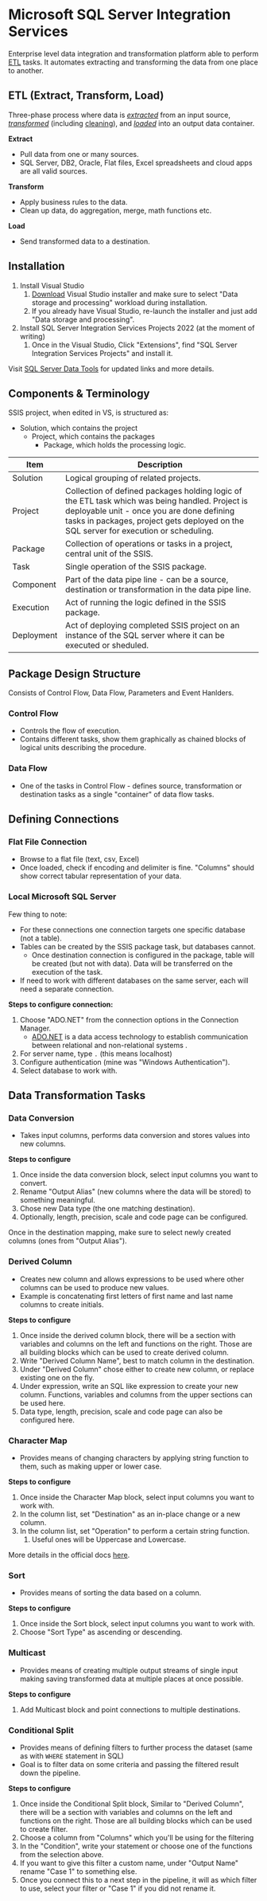 # Microsoft SQL Server Integration Services
Enterprise level data integration and transformation platform able to perform [ETL](https://en.wikipedia.org/wiki/Extract,_transform,_load) tasks. It automates extracting and transforming the data from one place to another.

## ETL (Extract, Transform, Load)
Three-phase process where data is [_extracted_](https://en.wikipedia.org/wiki/Data_extraction "Data extraction") from an input source, [_transformed_](https://en.wikipedia.org/wiki/Data_transformation "Data transformation") (including [cleaning](https://en.wikipedia.org/wiki/Data_cleaning "Data cleaning")), and [_loaded_](https://en.wikipedia.org/wiki/Data_loading "Data loading") into an output data container.

**Extract**
* Pull data from one or many sources.
* SQL Server, DB2, Oracle, Flat files, Excel spreadsheets and cloud apps are all valid sources.

**Transform**
* Apply business rules to the data.
* Clean up data, do aggregation, merge, math functions etc.

**Load**
* Send transformed data to a destination.

## Installation

1. Install Visual Studio
	1. [Download](https://learn.microsoft.com/en-us/visualstudio/install/install-visual-studio?preserve-view=true&view=vs-2022) Visual Studio installer and make sure to select "Data storage and processing" workload during installation.
	2. If you already have Visual Studio, re-launch the installer and just add "Data storage and processing".
2. Install SQL Server Integration Services Projects 2022 (at the moment of writing)
	1. Once in the Visual Studio, Click "Extensions", find "SQL Server Integration Services Projects" and install it.

Visit [SQL Server Data Tools](https://learn.microsoft.com/en-us/sql/ssdt/download-sql-server-data-tools-ssdt?view=sql-server-ver16) for updated links and more details.


## Components & Terminology

SSIS project, when edited in VS, is structured as:
* Solution, which contains the project
	* Project, which contains the packages
		* Package, which holds the processing logic.

| Item       | Description                                                                                                                                                                                                                           |
|------------|---------------------------------------------------------------------------------------------------------------------------------------------------------------------------------------------------------------------------------------|
| Solution   | Logical grouping of related projects.                                                                                                                                                                                                 |
| Project    | Collection of defined packages holding logic of the ETL task which was being handled. Project is deployable unit - once you are done defining tasks in packages, project gets deployed on the SQL server for execution or scheduling. |
| Package    | Collection of operations or tasks in a project, central unit of the SSIS.                                                                                                                                                             |
| Task       | Single operation of the SSIS package.                                                                                                                                                                                                 |
| Component  | Part of the data pipe line - can be a source, destination or transformation in the data pipe line.                                                                                                                                    |
| Execution  | Act of running the logic defined in the SSIS package.                                                                                                                                                                                 |
| Deployment | Act of deploying completed SSIS project on an instance of the SQL server where it can be executed or sheduled.                                                                                                                        |
## Package Design Structure

Consists of Control Flow, Data Flow, Parameters and Event Hanlders.

### Control Flow
* Controls the flow of execution.
* Contains different tasks, show them graphically as chained blocks of logical units describing the procedure.

### Data Flow
* One of the tasks in Control Flow - defines source, transformation or destination tasks as a single "container" of data flow tasks.


## Defining Connections
### Flat File Connection
* Browse to a flat file (text, csv, Excel)
* Once loaded, check if encoding and delimiter is fine. "Columns" should show correct tabular representation of your data.

### Local Microsoft SQL Server
Few thing to note: 
* For these connections one connection targets one specific database (not a table).
* Tables can be created by the SSIS package task, but databases cannot.
	* Once destination connection is configured in the package, table will be created (but not with data). Data will be transferred on the execution of the task.
* If need to work with different databases on the same server, each will need a separate connection.

**Steps to configure connection:**
1. Choose "ADO.NET" from the connection options in the Connection Manager.
	* [ADO.NET](https://en.wikipedia.org/wiki/ADO.NET) is a data access technology to establish communication between relational and non-relational systems .
2. For server name, type `.` (this means localhost)
3. Configure authentication (mine was "Windows Authentication").
4. Select database to work with.


## Data Transformation Tasks

### Data Conversion
* Takes input columns, performs data conversion and stores values into new columns.

**Steps to configure**
1. Once inside the data conversion block, select input columns you want to convert.
2. Rename "Output Alias" (new columns where the data will be stored) to something meaningful.
3. Chose new Data type (the one matching destination).
4. Optionally, length, precision, scale and code page can be configured.

Once in the destination mapping, make sure to select newly created columns (ones from "Output Alias").


### Derived Column
* Creates new column and allows expressions to be used where other columns can be used to produce new values.
* Example is concatenating first letters of first name and last name columns to create initials.

**Steps to configure**
1. Once inside the derived column block, there will be a section with variables and columns on the left and functions on the right. Those are all building blocks which can be used to create derived column.
2. Write "Derived Column Name", best to match column in the destination.
3. Under "Derived Column" chose either to create new column, or replace existing one on the fly.
4. Under expression, write an SQL like expression to create your new column. Functions, variables and columns from the upper sections can be used here.
5. Data type, length, precision, scale and code page can also be configured here.

### Character Map
* Provides means of changing characters by applying string function to them, such as making upper or lower case.

**Steps to configure**
1. Once inside the Character Map block, select input columns you want to work with.
2. In the column list, set "Destination" as an in-place change or a new column.
3. In the column list, set "Operation" to perform a certain string function.
	1. Useful ones will be Uppercase and Lowercase.

More details in the official docs [here](https://learn.microsoft.com/en-us/sql/integration-services/data-flow/transformations/character-map-transformation?view=sql-server-ver16).

### Sort
* Provides means of sorting the data based on a column.

**Steps to configure**
1. Once inside the Sort block, select input columns you want to work with.
2. Choose "Sort Type" as ascending or descending.


### Multicast
* Provides means of creating multiple output streams of single input making saving transformed data at multiple places at once possible.

**Steps to configure**
1. Add Multicast block and point connections to multiple destinations.


### Conditional Split
* Provides means of defining filters to further process the dataset (same as with `WHERE` statement in SQL)
* Goal is to filter data on some criteria and passing the filtered result down the pipeline.

**Steps to configure**
1. Once inside the Conditional Split block, Similar to "Derived Column", there will be a section with variables and columns on the left and functions on the right. Those are all building blocks which can be used to create filter.
2. Choose a column from "Columns" which you'll be using for the filtering
3.  In the "Condition", write your statement or choose one of the functions from the selection above.
4. If you want to give this filter a custom name, under "Output Name" rename "Case 1" to something else.
5. Once you connect this to a next step in the pipeline, it will as which filter to use, select your filter or "Case 1" if you did not rename it.